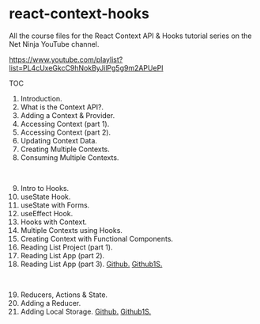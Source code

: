 # react-context-hooks
All the course files for the React Context API &amp; Hooks tutorial series on the Net Ninja YouTube channel.

https://www.youtube.com/playlist?list=PL4cUxeGkcC9hNokByJilPg5g9m2APUePI

TOC
01. Introduction.
02. What is the Context API?.
03. Adding a Context & Provider.
04. Accessing Context (part 1).
05. Accessing Context (part 2).
06. Updating Context Data.
07. Creating Multiple Contexts.
08. Consuming Multiple Contexts.

<br />

09. Intro to Hooks.
10. useState Hook.
11. useState with Forms.
12. useEffect Hook.
13. Hooks with Context.
14. Multiple Contexts using Hooks.
15. Creating Context with Functional Components.
16. Reading List Project (part 1).
17. Reading List App (part 2).
18. Reading List App (part 3). [Github.](https://github.com/shahul01/react-context-hooks/tree/lesson-18) [Github1S.](https://github1s.com/shahul01/react-context-hooks/blob/lesson-18/booklist/src/App.js)

<br />

19. Reducers, Actions & State.
20. Adding a Reducer.
21. Adding Local Storage. [Github.](https://github.com/shahul01/react-context-hooks/tree/lesson-21) [Github1S.](https://github1s.com/iamshaunjp/react-context-hooks/blob/lesson-21/booklist/src/App.js)
